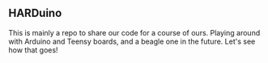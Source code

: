 HARDuino 
-------------------
This is mainly a repo to share our code for a course of ours. 
Playing around with Arduino and Teensy boards, and a beagle one
in the future. Let's see how that goes! 



